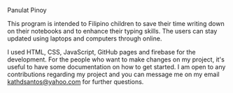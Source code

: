 Panulat Pinoy

This program is intended to Filipino children to save their time writing down on their notebooks and to enhance their typing skills. The users can stay updated using laptops and computers through online.

I used HTML, CSS, JavaScript, GitHub pages and firebase for the development. For the people who want to make changes on my project, it's useful to have some documentation on how to get started. I am open to any contributions regarding my project and you can message me on my email kathdsantos@yahoo.com for further questions.
